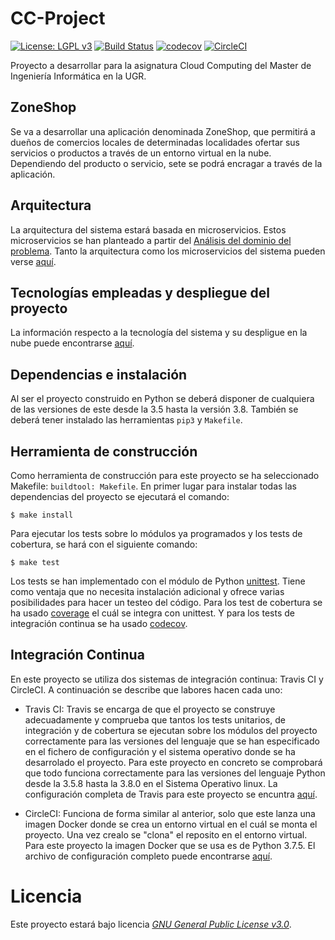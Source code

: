 # CC-Project
[![License: LGPL v3](https://img.shields.io/badge/License-GPL%20v3-blue.svg)](https://www.gnu.org/licenses/gpl-3.0)  [![Build Status](https://travis-ci.com/pabloluque14/CC-Project.svg?branch=master)](https://travis-ci.com/pabloluque14/CC-Project)
[![codecov](https://codecov.io/gh/pabloluque14/CC-Project/branch/master/graph/badge.svg)](https://codecov.io/gh/pabloluque14/CC-Project) [![CircleCI](https://circleci.com/gh/pabloluque14/CC-Project.svg?style=svg)](https://circleci.com/gh/pabloluque14/CC-Project)



Proyecto a desarrollar para la asignatura Cloud Computing del Master de Ingeniería Informática en la UGR.

## ZoneShop

Se va a desarrollar una aplicación denominada ZoneShop, que permitirá a dueños de comercios locales de determinadas localidades ofertar sus servicios o productos a través de un entorno virtual en la nube. Dependiendo del producto o servicio, sete se podrá encragar a través de la aplicación.

## Arquitectura

La arquitectura del sistema estará basada en microservicios. Estos microservicios se han planteado a partir del [Análisis del dominio del problema](docs/ddd.md). Tanto la arquitectura como los microservicios del sistema pueden verse [aquí](docs/arquitectura.md).


## Tecnologías empleadas y despliegue del proyecto
La información respecto a la tecnología del sistema y su despligue en la nube puede encontrarse [aquí](docs/arquitectura.md).

## Dependencias e instalación
Al ser el proyecto construido en Python se deberá disponer de cualquiera de las versiones de este desde la 3.5 hasta la versión 3.8. También se deberá tener instalado las herramientas `pip3` y `Makefile`.

## Herramienta de construcción
Como herramienta de construcción para este proyecto se ha seleccionado Makefile: `buildtool: Makefile`. En primer lugar para instalar todas las dependencias del proyecto se ejecutará el comando:

```
$ make install
```

Para ejecutar los tests sobre lo módulos ya programados y los tests de cobertura, se hará con el siguiente comando:

```
$ make test
```
Los tests se han implementado con el módulo de Python [unittest](https://docs.python.org/3/library/unittest.html). Tiene como ventaja que no necesita instalación adicional y ofrece varias posibilidades para hacer un testeo del código. Para los test de cobertura se ha usado [coverage](https://coverage.readthedocs.io/en/coverage-5.0/#quick-start) el cuál se integra con unittest. Y para los tests de integración continua se ha usado [codecov](https://codecov.io/).

## Integración Continua
En este proyecto se utiliza dos sistemas de integración continua: Travis CI y CircleCI. A continuación se describe que labores hacen cada uno:
+ Travis CI: Travis se encarga de que el proyecto se construye adecuadamente y comprueba que tantos los tests unitarios, de integración y de cobertura se ejecutan sobre los módulos del proyecto correctamente para las versiones del lenguaje que se han especificado en el fichero de configuración y el sistema operativo donde se ha desarrolado el proyecto. Para este proyecto en concreto se comprobará que todo funciona correctamente para las versiones del lenguaje Python desde la 3.5.8 hasta la 3.8.0 en el Sistema Operativo linux. La configuración completa de Travis para este proyecto se encuntra [aquí](.travis.yml).

+ CircleCI: Funciona de forma similar al anterior, solo que este lanza una imagen Docker donde se crea un entorno virtual en el cuál se monta el proyecto. Una vez crealo se "clona" el reposito en el entorno virtual. Para este proyecto la imagen Docker que se usa es de Python 3.7.5. El archivo de configuración completo puede encontrarse [aquí](.circleci/config.yml).


# Licencia
Este proyecto estará bajo licencia [*GNU General Public License v3.0*](https://github.com/pabloluque14/CC-Project/blob/master/LICENSE).
